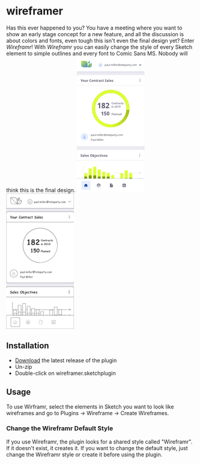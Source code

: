 # wireframer

Has this ever happened to you? You have a meeting where you want to show an early stage concept for a new feature, and all the discussion is about colors and fonts, even tough this isn't even the final design yet?
Enter *Wireframr*! With *Wireframr* you can easily change the style of every Sketch element to simple outlines and every font to Comic Sans MS. Nobody will think this is the final design.
![Wireframe](assets/example_wireframes.png?raw=true "Wireframe")    ![Screendesign](assets/example_screendesign.png?raw=true "Screendesign")

## Installation

- [Download](../../releases/latest/download/wireframer.sketchplugin.zip) the latest release of the plugin
- Un-zip
- Double-click on wireframer.sketchplugin

## Usage

To use Wirframr, select the elements in Sketch you want to look like wireframes and go to Plugins -> Wireframe -> Create Wireframes.

### Change the Wireframr Default Style

If you use Wireframr, the plugin looks for a shared style called "Wireframr". If it doesn't exist, it creates it. If you want to change the default style, just change the Wireframr style or create it before using the plugin.
